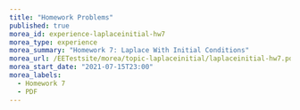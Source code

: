 ```yaml
---
title: "Homework Problems"
published: true
morea_id: experience-laplaceinitial-hw7
morea_type: experience
morea_summary: "Homework 7: Laplace With Initial Conditions"
morea_url: /EETestsite/morea/topic-laplaceinitial/laplaceinitial-hw7.pdf
morea_start_date: "2021-07-15T23:00"
morea_labels:
  - Homework 7
  - PDF
---
```


